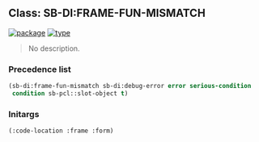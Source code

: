 ## Class: SB-DI:FRAME-FUN-MISMATCH
[![package](https://img.shields.io/badge/Package-SB--DI-5f9ea0.svg?style=social&colorA=999999)](../) [![type](https://img.shields.io/badge/Type-Class-5f9ea0.svg?style=social&colorA=999999)](../#class) 

> No description.

### Precedence list
```cl
(sb-di:frame-fun-mismatch sb-di:debug-error error serious-condition
 condition sb-pcl::slot-object t)
```
### Initargs
```cl
(:code-location :frame :form)
```
